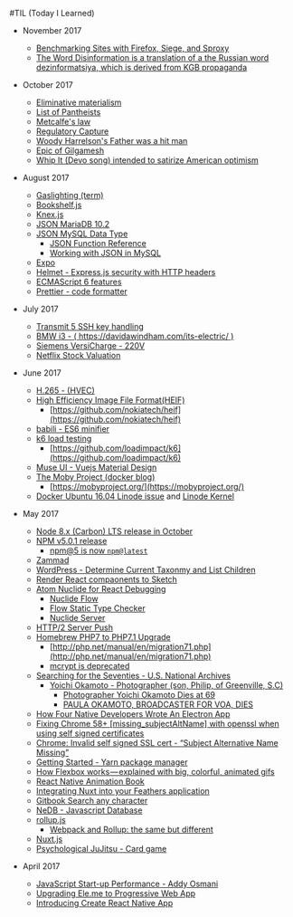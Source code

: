 #TIL (Today I Learned)

* November 2017
	* [Benchmarking Sites with Firefox, Siege, and Sproxy](host/siege-sproxy.md)
	* [The Word Disinformation is a translation of a the Russian word dezinformatsiya, which is derived from KGB propaganda](https://en.wikipedia.org/wiki/Disinformation)

* October 2017
	* [Eliminative materialism](https://en.wikipedia.org/wiki/Eliminative_materialism)
	* [List of Pantheists](https://en.wikipedia.org/wiki/List_of_pantheists)
	* [Metcalfe's law](https://en.wikipedia.org/wiki/Metcalfe%27s_law)
	* [Regulatory Capture](https://en.wikipedia.org/wiki/Regulatory_capture)  
	* [Woody Harrelson's Father was a hit man](https://en.wikipedia.org/wiki/Charles_Harrelson)
	* [Epic of Gilgamesh](https://en.wikipedia.org/wiki/Epic_of_Gilgamesh)
	* [Whip It (Devo song) intended to satirize American optimism](https://www.salon.com/2017/09/16/33-13-devo-excerpt/)


* August 2017
	* [Gaslighting (term)](https://en.wikipedia.org/wiki/Gaslighting)
	* [Bookshelf.js](http://bookshelfjs.org/)
	* [Knex.js](http://knexjs.org/)
	* [JSON MariaDB 10.2](https://mariadb.com/resources/blog/json-mariadb-102)
	* [JSON MySQL Data Type](https://dev.mysql.com/doc/refman/5.7/en/json.html)
		* [JSON Function Reference](https://dev.mysql.com/doc/refman/5.7/en/json-function-reference.html)
		* [Working with JSON in MySQL](https://scotch.io/tutorials/working-with-json-in-mysql)
	* [Expo](https://expo.io/)
	* [Helmet - Express.js security with HTTP headers](https://helmetjs.github.io/)
	* [ECMAScript 6 features](https://github.com/lukehoban/es6features)  
	* [Prettier - code formatter](https://github.com/prettier/prettier)  

* July 2017
	- [Transmit 5 SSH key handling](https://library.panic.com/transmit5/sftp-authentication/)
	- [BMW i3 - ( https://davidawindham.com/its-electric/ ) ](https://davidawindham.com/its-electric/)  
	- [Siemens VersiCharge - 220V](https://w3.usa.siemens.com/powerdistribution/us/en/product-portfolio/electricvehicle/versicharge/pages/ev-charging-station.aspx)
	- [Netflix Stock Valuation](https://seekingalpha.com/article/4089390-netflix-growth-justify-valuation)  


* June 2017
	- [H.265 - (HVEC)](https://en.wikipedia.org/wiki/High_Efficiency_Video_Coding)
	- [High Efficiency Image File Format(HEIF)](https://nokiatech.github.io/heif/)
		- [https://github.com/nokiatech/heif](https://github.com/nokiatech/heif)
	- [babili - ES6 minifier](https://github.com/babel/babili)
	- [k6 load testing](http://www.muse-ui.org/#/index)
		- [https://github.com/loadimpact/k6](https://github.com/loadimpact/k6)
	- [Muse UI - Vuejs Material Design](http://www.muse-ui.org/#/index)
	- [The Moby Project (docker blog)](https://blog.docker.com/2017/04/introducing-the-moby-project/)
		- [https://mobyproject.org/](https://mobyproject.org/)
	- [Docker Ubuntu 16.04 Linode issue](server/docker.md) and [Linode Kernel](saas/linode.md)  


* May 2017
	* [Node 8.x (Carbon) LTS release in October](https://github.com/nodejs/node/blob/master/doc/changelogs/CHANGELOG_V8.md#8.0.0)
	* [NPM v5.0.1 release](lang/npm.md)
		- [npm@5 is now `npm@latest`](https://medium.com/npm-inc/npm-5-is-now-npm-latest-d674e9e3b0ec)
	* [Zammad](host/zammad.md)
	* [WordPress - Determine Current Taxonmy and List Children](host/wordpress.md)
	* [Render React compaonents to Sketch](https://github.com/airbnb/react-sketchapp)
	* [Atom Nuclide for React Debugging](https://nuclide.io/docs/features/debugger/)
		* [Nuclide Flow](https://nuclide.io/docs/languages/flow/)
		* [Flow Static Type Checker](https://flow.org/en/docs/)
		* [Nuclide Server](https://nuclide.io/docs/features/remote/#nuclide-server)
	* [HTTP/2 Server Push](https://en.wikipedia.org/wiki/HTTP/2_Server_Push)
	* [Homebrew PHP7 to PHP7.1 Upgrade](software/brew.md)
		* [http://php.net/manual/en/migration71.php](http://php.net/manual/en/migration71.php)
		* [mcrypt is deprecated](http://php.net/manual/en/migration71.deprecated.php)
	* [Searching for the Seventies - U.S. National Archives](https://www.google.com/culturalinstitute/beta/exhibit/AQfyFcoI)
		* [Yoichi Okamoto - Photographer (son, Philip, of Greenville, S.C)](https://www.google.com/culturalinstitute/beta/asset/yoichi-okamoto-washington-dc-may-1973/XgFH0-MGK4AKmw)
			* [Photographer Yoichi Okamoto Dies at 69](https://www.washingtonpost.com/archive/local/1985/04/25/photographer-yoichi-okamoto-dies-at-69/49e170df-c57b-420e-b6b9-6963f3fd66b4/?utm_term=.7d2f0d0b339a)
			* [PAULA OKAMOTO, BROADCASTER FOR VOA, DIES](https://www.washingtonpost.com/archive/local/1992/05/21/paula-okamoto-broadcaster-for-voa-dies/02b93dc7-ff3f-4df3-bbf8-3edbf68de527/?utm_term=.fc1a7d820c0f)
	* [How Four Native Developers Wrote An Electron App](https://githubengineering.com/how-four-native-developers-wrote-an-electron-app/)
	* [Fixing Chrome 58+ [missing_subjectAltName] with openssl when using self signed certificates](https://alexanderzeitler.com/articles/Fixing-Chrome-missing_subjectAltName-selfsigned-cert-openssl/)
	* [Chrome: Invalid self signed SSL cert - “Subject Alternative Name Missing”](http://stackoverflow.com/questions/43665243/chrome-invalid-self-signed-ssl-cert-subject-alternative-name-missing)
	* [Getting Started - Yarn package manager](https://yarnpkg.com/en/docs/getting-started)
	* [How Flexbox works — explained with big, colorful, animated gifs](https://medium.freecodecamp.com/an-animated-guide-to-flexbox-d280cf6afc35)
	* [React Native Animation Book](https://github.com/browniefed/react-native-animation-book)
	* [Integrating Nuxt into your Feathers application](https://blog.feathersjs.com/ssr-vuejs-app-with-feathers-and-nuxt-bb7dfd3e6397)
	* [Gitbook Search any character](https://github.com/lwdgit/gitbook-plugin-search-plus)
	* [NeDB - Javascript Database](https://github.com/louischatriot/nedb)
	* [rollup.js](https://rollupjs.org/)
		* [Webpack and Rollup: the same but different](https://medium.com/webpack/webpack-and-rollup-the-same-but-different-a41ad427058c)
	* [Nuxt.js](https://nuxtjs.org/)
	* [Psychological JuJitsu - Card game](http://www.icynic.com/~don/psych.html)


* April 2017
	* [JavaScript Start-up Performance - Addy Osmani](https://medium.com/reloading/javascript-start-up-performance-69200f43b201)
	* [Upgrading Ele.me to Progressive Web App](https://medium.com/elemefe/upgrading-ele-me-to-progressive-web-app-2a446832e509)
	* [Introducing Create React Native App](https://github.com/react-community/create-react-native-app)
